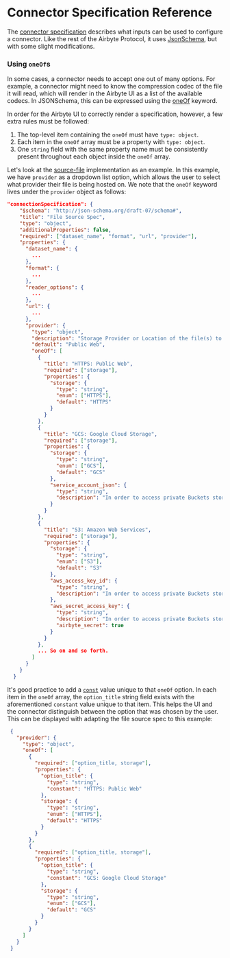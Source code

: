 # Connector Specification Reference
The [connector specification](../understanding-airbyte/airbyte-specification.md#spec) describes what inputs can be used to configure a connector. Like the rest of the Airbyte Protocol, it uses [JsonSchema](https://json-schema.org), but with some slight modifications.  


### Using `oneOf`s 
In some cases, a connector needs to accept one out of many options. For example, a connector might need to know the compression codec of the file it will read, which will render in the Airbyte UI as a list of the available codecs. In JSONSchema, this can be expressed using the [oneOf](https://json-schema.org/understanding-json-schema/reference/combining.html#oneof) keyword.

In order for the Airbyte UI to correctly render a specification, however, a few extra rules must be followed: 

1. The top-level item containing the `oneOf` must have `type: object`.
2. Each item in the `oneOf` array must be a property with `type: object`.
3. One `string` field with the same property name must be consistently present throughout each object inside the `oneOf` array.

Let's look at the [source-file](../integrations/sources/file.md) implementation as an example. In this example, we have `provider` as a dropdown
list option, which allows the user to select what provider their file is being hosted on. We note that the `oneOf` keyword lives under the `provider` object as follows: 

```json
"connectionSpecification": {
    "$schema": "http://json-schema.org/draft-07/schema#",
    "title": "File Source Spec",
    "type": "object",
    "additionalProperties": false,
    "required": ["dataset_name", "format", "url", "provider"],
    "properties": {
      "dataset_name": {
        ...
      },
      "format": {
        ...
      },
      "reader_options": {
        ...
      },
      "url": {
        ...
      },
      "provider": {
        "type": "object",
        "description": "Storage Provider or Location of the file(s) to be replicated.",
        "default": "Public Web",
        "oneOf": [
          {
            "title": "HTTPS: Public Web",
            "required": ["storage"],
            "properties": {
              "storage": {
                "type": "string",
                "enum": ["HTTPS"],
                "default": "HTTPS"
              }
            }
          },
          {
            "title": "GCS: Google Cloud Storage",
            "required": ["storage"],
            "properties": {
              "storage": {
                "type": "string",
                "enum": ["GCS"],
                "default": "GCS"
              },
              "service_account_json": {
                "type": "string",
                "description": "In order to access private Buckets stored on Google Cloud, this connector would need a service account json credentials with the proper permissions as described <a href=\"https://cloud.google.com/iam/docs/service-accounts\" target=\"_blank\">here</a>. Please generate the credentials.json file and copy/paste its content to this field (expecting JSON formats). If accessing publicly available data, this field is not necessary."
              }
            }
          },
          {
            "title": "S3: Amazon Web Services",
            "required": ["storage"],
            "properties": {
              "storage": {
                "type": "string",
                "enum": ["S3"],
                "default": "S3"
              },
              "aws_access_key_id": {
                "type": "string",
                "description": "In order to access private Buckets stored on AWS S3, this connector would need credentials with the proper permissions. If accessing publicly available data, this field is not necessary."
              },
              "aws_secret_access_key": {
                "type": "string",
                "description": "In order to access private Buckets stored on AWS S3, this connector would need credentials with the proper permissions. If accessing publicly available data, this field is not necessary.",
                "airbyte_secret": true
              }
            }
          },
          ... So on and so forth.
        ]
      }
    }
  }
```   

It's good practice to add a [`const`](https://json-schema.org/understanding-json-schema/reference/generic.html#constant-values) value unique to that `oneOf` option.
In each item in the `oneOf` array, the `option_title` string field exists with the aforementioned `constant` value unique to that item. This helps the UI and the connector distinguish between the option that was chosen by the user. This can
be displayed with adapting the file source spec to this example:

```json
 {
   "provider": {
     "type": "object",
     "oneOf": [
       {
         "required": ["option_title, storage"],
         "properties": {
           "option_title": {
             "type": "string",
             "constant": "HTTPS: Public Web"
           },
           "storage": {
             "type": "string",
             "enum": ["HTTPS"],
             "default": "HTTPS" 
           }
         }
       },
       {
         "required": ["option_title, storage"],
         "properties": {
           "option_title": {
             "type": "string",
             "constant": "GCS: Google Cloud Storage"
           },
           "storage": {
             "type": "string",
             "enum": ["GCS"],
             "default": "GCS"
           }
         }
       }
     ]
   }
 }
```

